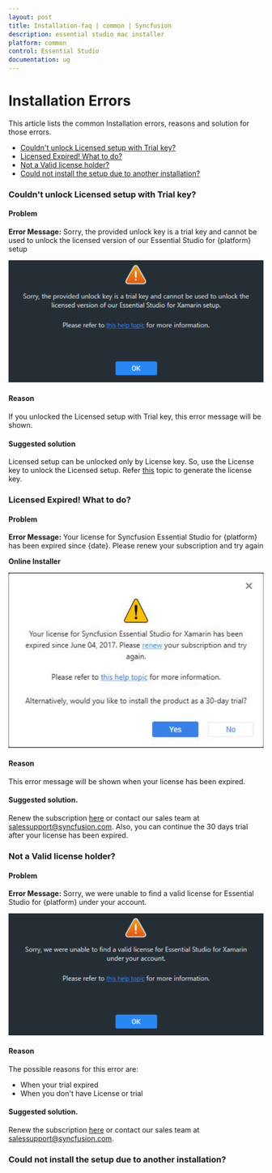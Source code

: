 ```yaml
---
layout: post
title: Installation-faq | common | Syncfusion
description: essential studio mac installer
platform: common
control: Essential Studio
documentation: ug
---
```


# Installation Errors

This article lists the common Installation errors, reasons and solution for those errors.

* [Couldn't unlock Licensed setup with Trial key?](https://help.syncfusion.com/common/essential-studio/installation/installation-errors#couldn't-unlock-licensed-setup-with-trial-key)
* [Licensed Expired! What to do?](https://help.syncfusion.com/common/essential-studio/installation/installation-errors#licensed-expired-what-to-do)
* [Not a Valid license holder?](https://help.syncfusion.com/common/essential-studio/installation/installation-errors#not-a-valid-license-holder)
* [Could not install the setup due to another installation?](https://help.syncfusion.com/common/essential-studio/installation/installation-errors#could-not-install-the-setup-due-to-another-installation)

### Couldn't unlock Licensed setup with Trial key?

#### Problem

**Error Message:** Sorry, the provided unlock key is a trial key and cannot be used to unlock the licensed version of our Essential Studio for {platform} setup

![](Errors/Installation_Errors_img1.png)

#### Reason

If you unlocked the Licensed setup with Trial key, this error message will be shown.

#### Suggested solution

Licensed setup can be unlocked only by License key. So, use the License key to unlock the Licensed setup. Refer [this](http://syncfusion.com/kb/2326) topic to generate the license key.


### Licensed Expired! What to do?

#### Problem

**Error Message:** Your license for Syncfusion Essential Studio for {platform} has been expired since {date}. Please renew your subscription and try again

**Online Installer**

![](Errors/Installation_Errors_img2.png)

#### Reason

This error message will be shown when your license has been expired.

#### Suggested solution.

Renew the subscription [here](https://www.syncfusion.com/sales/products) or contact our sales team at <salessupport@syncfusion.com>. Also, you can continue the 30 days trial after your license has been expired.


### Not a Valid license holder?

#### Problem

**Error Message:** Sorry, we were unable to find a valid license for Essential Studio for {platform} under your account.

![](Errors/Installation_Errors_img3.png)

#### Reason

The possible reasons for this error are:

* When your trial expired
* When you don't have License or trial

#### Suggested solution.

Renew the subscription [here](https://www.syncfusion.com/sales/products) or contact our sales team at <salessupport@syncfusion.com>.

### Could not install the setup due to another installation?






